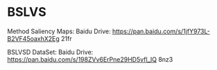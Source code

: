 # BSLVS

Method Saliency Maps:
Baidu Drive: https://pan.baidu.com/s/1jfY973L-B2VF45oaxhX2Eg 21fr

BSLVSD DataSet: 
Baidu Drive: https://pan.baidu.com/s/198ZVv6ErPne29HD5vfl_IQ 8nz3
